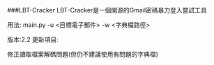 ###LBT-Cracker
LBT-Cracker是一個開源的Gmail密碼暴力登入嘗試工具

用法:
main.py -u <目標電子郵件> -w <字典檔路徑>

版本:2.2
更新項目:

修正讀取檔案解碼問題(但仍不建議使用有問題的字典檔)
